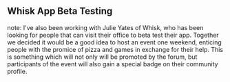 ##  Whisk App Beta Testing

note:
    I've also been working with Julie Yates of Whisk, who has been looking for people that can visit their office to beta test their app. Together we decided it would be a good idea to host an event one weekend, enticing people with the promice of pizza and games in exchange for their help. This is something which will not only will be promoted by the forum, but participants of the event will also gain a special badge on their community profile.